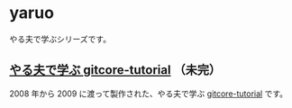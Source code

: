 yaruo
=====

やる夫で学ぶシリーズです。

## [やる夫で学ぶ gitcore-tutorial](http://motemen.github.io/yaruo/gitcore-tutorial/) （未完）

2008 年から 2009 に渡って製作された、やる夫で学ぶ [gitcore-tutorial][gitcore-tutorial] です。

[gitcore-tutorial]: https://www.kernel.org/pub/software/scm/git/docs/gitcore-tutorial.html]
